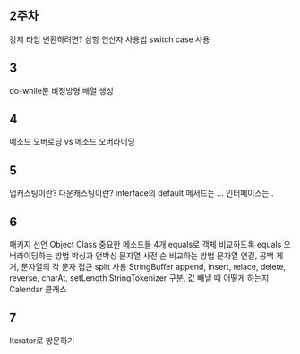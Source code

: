## 2주차
강제 타입 변환하려면?
삼항 연산자 사용법
switch case 사용
## 3
do-while문
비정방형 배열 생성

## 4
메소드 오버로딩 vs 메소드 오버라이딩

## 5
업캐스팅이란?
다운캐스팅이란?
interface의 default 메서드는 ...
인터페이스는..
## 6
패키지 선언
Object Class 중요한 메소드들 4개
equals로 객체 비교하도록 equals 오버라이딩하는 방법
박싱과 언박싱
문자열 사전 순 비교하는 방법
문자열 연결, 공백 제거, 문자열의 각 문자 접근
split 사용
StringBuffer append, insert, relace, delete, reverse, charAt, setLength
StringTokenizer 구분, 값 빼낼 때 어떻게 하는지
Calendar 클래스
## 7
Iterator로 방문하기


